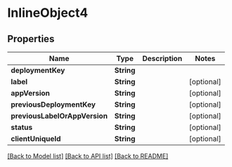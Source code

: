 # InlineObject4

## Properties
Name | Type | Description | Notes
------------ | ------------- | ------------- | -------------
**deploymentKey** | **String** |  | 
**label** | **String** |  | [optional] 
**appVersion** | **String** |  | [optional] 
**previousDeploymentKey** | **String** |  | [optional] 
**previousLabelOrAppVersion** | **String** |  | [optional] 
**status** | **String** |  | [optional] 
**clientUniqueId** | **String** |  | [optional] 

[[Back to Model list]](../README.md#documentation-for-models) [[Back to API list]](../README.md#documentation-for-api-endpoints) [[Back to README]](../README.md)


